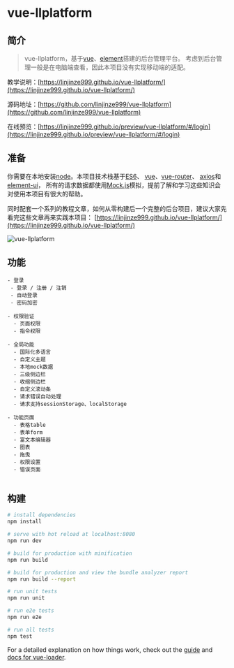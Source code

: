 # vue-llplatform

## 简介
> vue-llplatform，基于[vue](https://cn.vuejs.org/)、[element](http://element-cn.eleme.io/#/zh-CN)搭建的后台管理平台。
> 考虑到后台管理一般是在电脑端查看，因此本项目没有实现移动端的适配。

教学说明：[https://linjinze999.github.io/vue-llplatform/](https://linjinze999.github.io/vue-llplatform/)

源码地址：[https://github.com/linjinze999/vue-llplatform](https://github.com/linjinze999/vue-llplatform)

在线预览：[https://linjinze999.github.io/preview/vue-llplatform/#/login](https://linjinze999.github.io/preview/vue-llplatform/#/login)

## 准备
你需要在本地安装[node]()。本项目技术栈基于[ES6](http://es6.ruanyifeng.com/)、
[vue](https://cn.vuejs.org/index.html)、[vue-router](https://router.vuejs.org/zh-cn/)、
[axios](https://github.com/axios/axios)和[element-ui](http://element-cn.eleme.io/#/zh-CN/)，
所有的请求数据都使用[Mock.js](http://mockjs.com/)模拟，提前了解和学习这些知识会对使用本项目有很大的帮助。

同时配套一个系列的教程文章，如何从零构建后一个完整的后台项目，建议大家先看完这些文章再来实践本项目：
[https://linjinze999.github.io/vue-llplatform/](https://linjinze999.github.io/vue-llplatform/)

![vue-llplatform](https://i.imgur.com/CSK6Ag8.png)

## 功能
```
- 登录
 - 登录 / 注册 / 注销
 - 自动登录
 - 密码加密

- 权限验证
  - 页面权限
  - 指令权限

- 全局功能
  - 国际化多语言
  - 自定义主题
  - 本地mock数据
  - 三级侧边栏
  - 收缩侧边栏
  - 自定义滚动条
  - 请求错误自动处理
  - 请求支持sessionStorage、localStorage

- 功能页面
  - 表格table
  - 表单form
  - 富文本编辑器
  - 图表
  - 拖曳
  - 权限设置
  - 错误页面


```

## 构建

``` bash
# install dependencies
npm install

# serve with hot reload at localhost:8080
npm run dev

# build for production with minification
npm run build

# build for production and view the bundle analyzer report
npm run build --report

# run unit tests
npm run unit

# run e2e tests
npm run e2e

# run all tests
npm test
```

For a detailed explanation on how things work, check out the [guide](http://vuejs-templates.github.io/webpack/) and [docs for vue-loader](http://vuejs.github.io/vue-loader).
